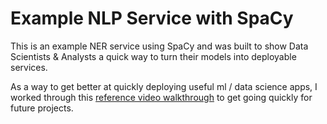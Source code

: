 # Example NLP Service with SpaCy

This is an example NER service using SpaCy and was built to show Data Scientists & Analysts a quick way to turn their models into deployable services. 

As a way to get better at quickly deploying useful ml / data science apps, I worked through this [reference video walkthrough](https://youtu.be/Maj9v-Ev7-4) to get going quickly for future projects.
